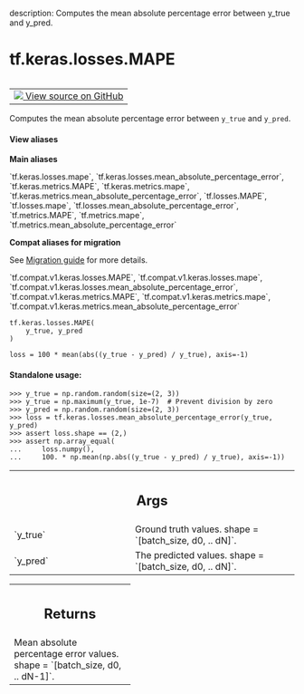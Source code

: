description: Computes the mean absolute percentage error between y_true and y_pred.

<div itemscope itemtype="http://developers.google.com/ReferenceObject">
<meta itemprop="name" content="tf.keras.losses.MAPE" />
<meta itemprop="path" content="Stable" />
</div>

# tf.keras.losses.MAPE

<!-- Insert buttons and diff -->

<table class="tfo-notebook-buttons tfo-api nocontent" align="left">
<td>
  <a target="_blank" href="https://github.com/tensorflow/tensorflow/blob/r2.4/tensorflow/python/keras/losses.py#L1234-L1268">
    <img src="https://www.tensorflow.org/images/GitHub-Mark-32px.png" />
    View source on GitHub
  </a>
</td>
</table>



Computes the mean absolute percentage error between `y_true` and `y_pred`.

<section class="expandable">
  <h4 class="showalways">View aliases</h4>
  <p>
<b>Main aliases</b>
<p>`tf.keras.losses.mape`, `tf.keras.losses.mean_absolute_percentage_error`, `tf.keras.metrics.MAPE`, `tf.keras.metrics.mape`, `tf.keras.metrics.mean_absolute_percentage_error`, `tf.losses.MAPE`, `tf.losses.mape`, `tf.losses.mean_absolute_percentage_error`, `tf.metrics.MAPE`, `tf.metrics.mape`, `tf.metrics.mean_absolute_percentage_error`</p>

<b>Compat aliases for migration</b>
<p>See
<a href="https://www.tensorflow.org/guide/migrate">Migration guide</a> for
more details.</p>
<p>`tf.compat.v1.keras.losses.MAPE`, `tf.compat.v1.keras.losses.mape`, `tf.compat.v1.keras.losses.mean_absolute_percentage_error`, `tf.compat.v1.keras.metrics.MAPE`, `tf.compat.v1.keras.metrics.mape`, `tf.compat.v1.keras.metrics.mean_absolute_percentage_error`</p>
</p>
</section>

<pre class="devsite-click-to-copy prettyprint lang-py tfo-signature-link">
<code>tf.keras.losses.MAPE(
    y_true, y_pred
)
</code></pre>



<!-- Placeholder for "Used in" -->

`loss = 100 * mean(abs((y_true - y_pred) / y_true), axis=-1)`

#### Standalone usage:



```
>>> y_true = np.random.random(size=(2, 3))
>>> y_true = np.maximum(y_true, 1e-7)  # Prevent division by zero
>>> y_pred = np.random.random(size=(2, 3))
>>> loss = tf.keras.losses.mean_absolute_percentage_error(y_true, y_pred)
>>> assert loss.shape == (2,)
>>> assert np.array_equal(
...     loss.numpy(),
...     100. * np.mean(np.abs((y_true - y_pred) / y_true), axis=-1))
```

<!-- Tabular view -->
 <table class="responsive fixed orange">
<colgroup><col width="214px"><col></colgroup>
<tr><th colspan="2"><h2 class="add-link">Args</h2></th></tr>

<tr>
<td>
`y_true`
</td>
<td>
Ground truth values. shape = `[batch_size, d0, .. dN]`.
</td>
</tr><tr>
<td>
`y_pred`
</td>
<td>
The predicted values. shape = `[batch_size, d0, .. dN]`.
</td>
</tr>
</table>



<!-- Tabular view -->
 <table class="responsive fixed orange">
<colgroup><col width="214px"><col></colgroup>
<tr><th colspan="2"><h2 class="add-link">Returns</h2></th></tr>
<tr class="alt">
<td colspan="2">
Mean absolute percentage error values. shape = `[batch_size, d0, .. dN-1]`.
</td>
</tr>

</table>


